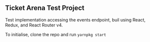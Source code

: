 ## Ticket Arena Test Project

Test implementation accessing the events endpoint, buil using React, Redux, and React Router v4.

To initialise, clone the repo and run `yarnpkg start`